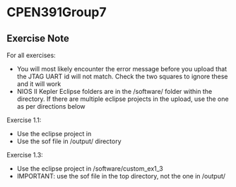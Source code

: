 # CPEN391Group7
## Exercise Note
For all exercises: 
* You will most likely encounter the error message before you upload that the JTAG UART id will not match. Check the two squares to ignore these and it will work
* NIOS II Kepler Eclipse folders are in the /software/ folder within the directory. If there are multiple eclipse projects in the upload, use the one as per directions below

Exercise 1.1: 
* Use the eclipse project in 
* Use the sof file in /output/ directory

Exercise 1.3: 
* Use the eclipse project in /software/custom_ex1_3
* IMPORTANT: use the sof file in the top directory, not the one in /output/
